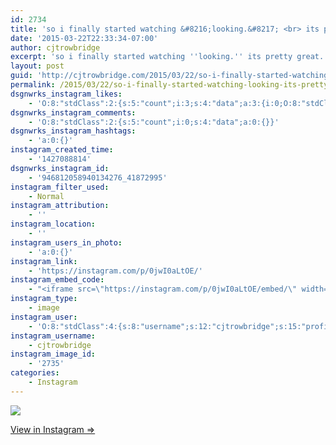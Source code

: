 ```yaml
---
id: 2734
title: 'so i finally started watching &#8216;looking.&#8217; <br> its pretty great. <br> like a modern day qaf in sf, <br> only with less hope.'
date: '2015-03-22T22:33:34-07:00'
author: cjtrowbridge
excerpt: 'so i finally started watching ''looking.'' its pretty great. like a modern day qaf in sf, only with less hope.'
layout: post
guid: 'http://cjtrowbridge.com/2015/03/22/so-i-finally-started-watching-looking-its-pretty-great-like-a-modern-day-qaf-in-sf-only-with-less-hope/'
permalink: /2015/03/22/so-i-finally-started-watching-looking-its-pretty-great-like-a-modern-day-qaf-in-sf-only-with-less-hope/
dsgnwrks_instagram_likes:
    - 'O:8:"stdClass":2:{s:5:"count";i:3;s:4:"data";a:3:{i:0;O:8:"stdClass":4:{s:8:"username";s:13:"landonbrenton";s:15:"profile_picture";s:107:"https://igcdn-photos-d-a.akamaihd.net/hphotos-ak-xap1/t51.2885-19/10608114_507073349433171_1461309534_a.jpg";s:2:"id";s:8:"55892794";s:9:"full_name";s:13:"Landon Benado";}i:1;O:8:"stdClass":4:{s:8:"username";s:9:"nazghoul_";s:15:"profile_picture";s:105:"https://igcdn-photos-d-a.akamaihd.net/hphotos-ak-frc/t51.2885-19/10543542_838637796174611_151210582_a.jpg";s:2:"id";s:8:"19523293";s:9:"full_name";s:4:"Jake";}i:2;O:8:"stdClass":4:{s:8:"username";s:6:"llucio";s:15:"profile_picture";s:106:"https://igcdn-photos-a-a.akamaihd.net/hphotos-ak-xfa1/t51.2885-19/11024099_425899970914968_680741927_a.jpg";s:2:"id";s:6:"510135";s:9:"full_name";s:12:"Lucio Aviles";}}}'
dsgnwrks_instagram_comments:
    - 'O:8:"stdClass":2:{s:5:"count";i:0;s:4:"data";a:0:{}}'
dsgnwrks_instagram_hashtags:
    - 'a:0:{}'
instagram_created_time:
    - '1427088814'
dsgnwrks_instagram_id:
    - '946812058940134276_41872995'
instagram_filter_used:
    - Normal
instagram_attribution:
    - ''
instagram_location:
    - ''
instagram_users_in_photo:
    - 'a:0:{}'
instagram_link:
    - 'https://instagram.com/p/0jwI0aLtOE/'
instagram_embed_code:
    - "<iframe src=\"https://instagram.com/p/0jwI0aLtOE/embed/\" width=\"612\" height=\"710\" frameborder=\"0\" scrolling=\"no\" allowtransparency=\"true\"></iframe>\n"
instagram_type:
    - image
instagram_user:
    - 'O:8:"stdClass":4:{s:8:"username";s:12:"cjtrowbridge";s:15:"profile_picture";s:103:"https://igcdn-photos-f-a.akamaihd.net/hphotos-ak-xpa1/t51.2885-19/925559_452430704897917_67836701_a.jpg";s:2:"id";s:8:"41872995";s:9:"full_name";s:13:"CJ Trowbridge";}'
instagram_username:
    - cjtrowbridge
instagram_image_id:
    - '2735'
categories:
    - Instagram
---
```


[![](http://blog.cjtrowbridge.com/wp-content/uploads/2015/03/11056025_716981985074070_1733496788_n.jpg)](https://instagram.com/p/0jwI0aLtOE/)

[View in Instagram ⇒](https://instagram.com/p/0jwI0aLtOE/)